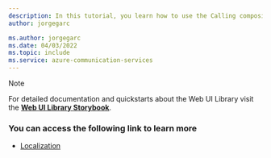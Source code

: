 ```yaml
---
description: In this tutorial, you learn how to use the Calling composite on Web
author: jorgegarc

ms.author: jorgegarc
ms.date: 04/03/2022
ms.topic: include
ms.service: azure-communication-services
---
```


> [!NOTE]
> For detailed documentation and quickstarts about the Web UI Library visit the [**Web UI Library Storybook**](https://azure.github.io/communication-ui-library).

### You can access the following link to learn more

- [Localization](https://azure.github.io/communication-ui-library/?path=/docs/localization--page#localization)
